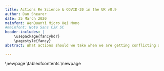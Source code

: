 ```yaml
---
title: Actions Re Science & COVID-20 in the UK v0.9
author: Dan Shearer
date: 25 March 2020
mainfont: WenQuanYi Micro Hei Mono
#mainfont: Noto Sans CJK SC
header-includes: |
    \usepackage{fancyhdr}
    \pagestyle{fancy}
abstract: What actions should we take when we are getting conflicting advice from seemingly-authoritative sources? Non-specialist citizens are planning their lives, and the medical science of COVID-19 is for specialists with experience. In the UK citizens have found it difficult to understand the political and administrative communication of policy. On 20th March 2020 the UK government at Westminster finally published the scientific advice they have been relying on, and the international science and technology community commenced its review. This document focusses on just a few of the hundreds of points in the UK scientific evidence. These conclusions do not always agree with what the UK Prime Minister and his staff have been saying, and citizens may choose to direct their actions accordingly.

---
```


\newpage
\tableofcontents
\newpage

